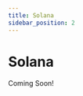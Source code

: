 ```yaml
---
title: Solana
sidebar_position: 2
---
```


<!-- import DocCardList from '@theme/DocCardList'; -->

# Solana

Coming Soon!

<!-- <DocCardList /> -->